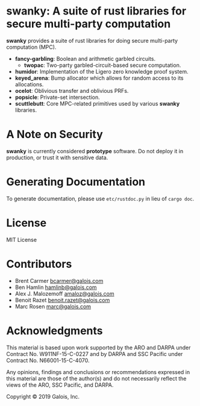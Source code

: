 # **swanky**: A suite of rust libraries for secure multi-party computation

**swanky** provides a suite of rust libraries for doing secure multi-party
computation (MPC).

* **fancy-garbling**: Boolean and arithmetic garbled circuits.
  * **twopac**: Two-party garbled-circuit-based secure computation.
* **humidor**: Implementation of the Ligero zero knowledge proof system.
* **keyed_arena**: Bump allocator which allows for random access to its allocations.
* **ocelot**: Oblivious transfer and oblivious PRFs.
* **popsicle**: Private-set intersection.
* **scuttlebutt**: Core MPC-related primitives used by various **swanky**
  libraries.

# A Note on Security

**swanky** is currently considered **prototype** software. Do not deploy it in
production, or trust it with sensitive data.

# Generating Documentation

To generate documentation, please use `etc/rustdoc.py` in lieu of `cargo doc`.

# License

MIT License

# Contributors

- Brent Carmer <bcarmer@galois.com>
- Ben Hamlin <hamlinb@galois.com>
- Alex J. Malozemoff <amaloz@galois.com>
- Benoit Razet <benoit.razet@galois.com>
- Marc Rosen <marc@galois.com>

# Acknowledgments

This material is based upon work supported by the ARO and DARPA under Contract
No. W911NF-15-C-0227 and by DARPA and SSC Pacific under Contract No.
N66001-15-C-4070.

Any opinions, findings and conclusions or recommendations expressed in this
material are those of the author(s) and do not necessarily reflect the views of
the ARO, SSC Pacific, and DARPA.

Copyright © 2019 Galois, Inc.
